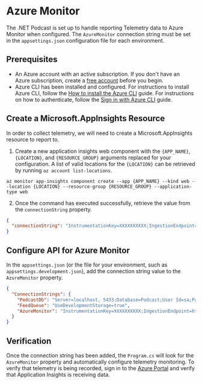# Azure Monitor

The .NET Podcast is set up to handle reporting Telemetry data to Azure Monitor when configured. The `AzureMonitor` connection string must be set in the `appsettings.json` configuration file for each environment.

## Prerequisites

- An Azure account with an active subscription. If you don't have an Azure subscription, create a [free account](https://azure.microsoft.com/free/) before you begin.
- Azure CLI has been installed and configured. For instructions to install Azure CLI, follow the [How to install the Azure CLI](https://learn.microsoft.com/cli/azure/install-azure-cli) guide. For instructions on how to authenticate, follow the [Sign in with Azure CLI](https://learn.microsoft.com/cli/azure/authenticate-azure-cli) guide.

## Create a Microsoft.AppInsights Resource

In order to collect telemetry, we will need to create a Microsoft.AppInsights resource to report to.

1. Create a new application insights web component with the `{APP_NAME}`, `{LOCATION}`, and `{RESOURCE_GROUP}` arguments replaced for your configuration. A list of valid locations for the `{LOCATION}` can be retrieved by running `az account list-locations`.

```azurecli-interactive
az monitor app-insights component create --app {APP_NAME} --kind web --location {LOCATION} --resource-group {RESOURCE_GROUP} --application-type web

```

2. Once the command has executed successfully, retrieve the value from the `connectionString` property.

```json
{
  "connectionString": "InstrumentationKey=XXXXXXXXXX;IngestionEndpoint=https://centralus-0.in.applicationinsights.azure.com/;LiveEndpoint=https://centralus.livediagnostics.monitor.azure.com/"
}
```

## Configure API for Azure Monitor

In the `appsettings.json` (or the file for your environment, such as `appsettings.development.json`), add the connection string value to the `AzureMonitor` property.

```json
{
  "ConnectionStrings": {
    "PodcastDb": "Server=localhost, 5433;Database=Podcast;User Id=sa;Password=Pass@word;Encrypt=False",
    "FeedQueue": "UseDevelopmentStorage=true",
    "AzureMonitor": "InstrumentationKey=XXXXXXXXXX;IngestionEndpoint=https://centralus-0.in.applicationinsights.azure.com/;LiveEndpoint=https://centralus.livediagnostics.monitor.azure.com/"
  }
}
```

## Verification

Once the connection string has been added, the `Program.cs` will look for the `AzureMonitor` property and automatically configure telemetry monitoring. To verify that telemetry is being recorded, sign in to the [Azure Portal](https://portal.azure.com) and verify that Application Insights is receiving data.
